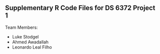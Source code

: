 ## Supplementary R Code Files for DS 6372 Project 1

Team Members:
- Luke Stodgel
- Ahmed Awadallah
- Leonardo Leal Filho